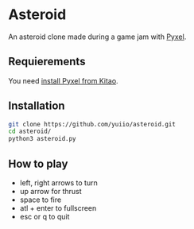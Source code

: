 # Asteroid

An asteroid clone made during a game jam with [Pyxel](https://github.com/kitao/pyxel).

## Requierements

You need [install Pyxel from Kitao](https://github.com/kitao/pyxel#how-to-install).

## Installation

```bash
git clone https://github.com/yuiio/asteroid.git
cd asteroid/
python3 asteroid.py
```

## How to play

- left, right arrows to turn
- up arrow for thrust
- space to fire
- atl + enter to fullscreen
- esc or q to quit
